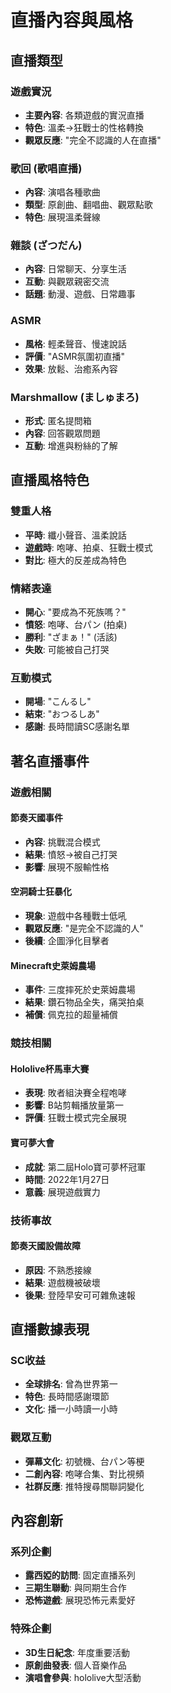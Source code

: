 # 直播內容與風格

## 直播類型
### 遊戲實況
- **主要內容**: 各類遊戲的實況直播
- **特色**: 溫柔→狂戰士的性格轉換
- **觀眾反應**: "完全不認識的人在直播"

### 歌回 (歌唱直播)
- **內容**: 演唱各種歌曲
- **類型**: 原創曲、翻唱曲、觀眾點歌
- **特色**: 展現溫柔聲線

### 雜談 (ざつだん)
- **內容**: 日常聊天、分享生活
- **互動**: 與觀眾親密交流
- **話題**: 動漫、遊戲、日常趣事

### ASMR
- **風格**: 輕柔聲音、慢速說話
- **評價**: "ASMR氛圍初直播"
- **效果**: 放鬆、治癒系內容

### Marshmallow (ましゅまろ)
- **形式**: 匿名提問箱
- **內容**: 回答觀眾問題
- **互動**: 增進與粉絲的了解

## 直播風格特色
### 雙重人格
- **平時**: 纖小聲音、溫柔說話
- **遊戲時**: 咆哮、拍桌、狂戰士模式
- **對比**: 極大的反差成為特色

### 情緒表達
- **開心**: "要成為不死族嗎？"
- **憤怒**: 咆哮、台パン (拍桌)
- **勝利**: "ざまぁ！" (活該)
- **失敗**: 可能被自己打哭

### 互動模式
- **開場**: "こんるし"
- **結束**: "おつるしあ"
- **感謝**: 長時間讀SC感謝名單

## 著名直播事件
### 遊戲相關
#### 節奏天國事件
- **內容**: 挑戰混合模式
- **結果**: 憤怒→被自己打哭
- **影響**: 展現不服輸性格

#### 空洞騎士狂暴化
- **現象**: 遊戲中各種戰士低吼
- **觀眾反應**: "是完全不認識的人"
- **後續**: 企圖淨化目擊者

#### Minecraft史萊姆農場
- **事件**: 三度摔死於史萊姆農場
- **結果**: 鑽石物品全失，痛哭拍桌
- **補償**: 佩克拉的超量補償

### 競技相關
#### Hololive杯馬車大賽
- **表現**: 敗者組決賽全程咆哮
- **影響**: B站剪輯播放量第一
- **評價**: 狂戰士模式完全展現

#### 寶可夢大會
- **成就**: 第二屆Holo寶可夢杯冠軍
- **時間**: 2022年1月27日
- **意義**: 展現遊戲實力

### 技術事故
#### 節奏天國設備故障
- **原因**: 不熟悉接線
- **結果**: 遊戲機被破壞
- **後果**: 登陸早安可可雜魚速報

## 直播數據表現
### SC收益
- **全球排名**: 曾為世界第一
- **特色**: 長時間感謝環節
- **文化**: 播一小時讀一小時

### 觀眾互動
- **彈幕文化**: 初號機、台パン等梗
- **二創內容**: 咆哮合集、對比視頻
- **社群反應**: 推特搜尋關聯詞變化

## 內容創新
### 系列企劃
- **露西婭的訪問**: 固定直播系列
- **三期生聯動**: 與同期生合作
- **恐怖遊戲**: 展現恐怖元素愛好

### 特殊企劃
- **3D生日紀念**: 年度重要活動
- **原創曲發表**: 個人音樂作品
- **演唱會參與**: hololive大型活動